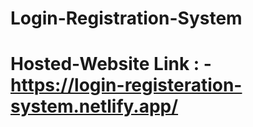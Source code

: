 # Login-Registration-System

# Hosted-Website Link : - https://login-registeration-system.netlify.app/

